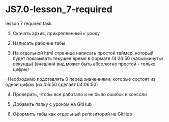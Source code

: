 # JS7.0-lesson_7-required
lesson 7 required task

1) Скачать архив, прикрепленный к уроку

2) Написать рабочие табы

3) На отдельной html странице написать простой таймер, который будет показывать текущее время в формате 14:26:50 (часы/минуты/секунды) (внешний вид может быть абсолютно простой - только цифры)

·        Необходимо подставлять 0 перед значениями, которые состоят из одной цифры (из 4:6:50 сделает 04:06:50)

4) Проверить, чтобы все работало и не было ошибок в консоли

5) Добавить папку с уроком на GitHub

6) Оформить табы как отдельный репозиторий на GitHub
